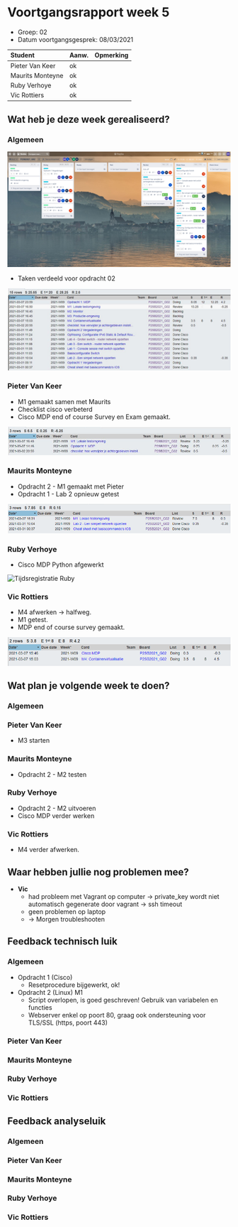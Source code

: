 # Voortgangsrapport week 5

* Groep: 02
* Datum voortgangsgesprek: 08/03/2021

| Student          | Aanw. | Opmerking |
| :--------------- | :---- | :-------- |
| Pieter Van Keer  | ok    |           |
| Maurits Monteyne | ok    |           |
| Ruby Verhoye     | ok    |           |
| Vic Rottiers     | ok    |           |

## Wat heb je deze week gerealiseerd?

### Algemeen

![Kanban-bord](img/w5/kanban-w5.jpg)

* Taken verdeeld voor opdracht 02

![Tijdregistratie team](img/w5/timesheet-w5.jpg)

### Pieter Van Keer

* M1 gemaakt samen met Maurits
* Checklist cisco verbeterd
* Cisco MDP end of course Survey en Exam gemaakt.

![Tijdregistratie Pieter](img/w5/timesheet-w5-pieter.jpg)

### Maurits Monteyne

* Opdracht 2 - M1 gemaakt met Pieter
* Opdracht 1 - Lab 2 opnieuw getest

![Tijdregistratie Maurits](img/w5/timesheet-w5-maurits.jpg)

### Ruby Verhoye 

* Cisco MDP Python afgewerkt

![Tijdsregistratie Ruby](https://user-images.githubusercontent.com/48690376/110258490-227dd200-7fa3-11eb-9ce8-ff325d13a63f.png)


### Vic Rottiers

* M4 afwerken -> halfweg.
* M1 getest.
* MDP end of course survey gemaakt.

![tijdsregistratie](img/w5/tijdsregistratieVic.png)

## Wat plan je volgende week te doen?

### Algemeen
### Pieter Van Keer
- M3 starten
### Maurits Monteyne
- Opdracht 2 - M2 testen
### Ruby Verhoye
- Opdracht 2 - M2 uitvoeren
- Cisco MDP verder werken
### Vic Rottiers
- M4 verder afwerken.

## Waar hebben jullie nog problemen mee?

* **Vic**
    * had probleem met Vagrant op computer -> private_key wordt niet automatisch gegenerate door vagrant -> ssh timeout
    * geen problemen op laptop
    * -> Morgen troubleshooten

## Feedback technisch luik

### Algemeen

* Opdracht 1 (Cisco)
    * Resetprocedure bijgewerkt, ok!
* Opdracht 2 (Linux) M1
    * Script overlopen, is goed geschreven! Gebruik van variabelen en functies
    * Webserver enkel op poort 80, graag ook ondersteuning voor TLS/SSL (https, poort 443)

### Pieter Van Keer
### Maurits Monteyne
### Ruby Verhoye
### Vic Rottiers

## Feedback analyseluik

### Algemeen

### Pieter Van Keer
### Maurits Monteyne
### Ruby Verhoye
### Vic Rottiers

